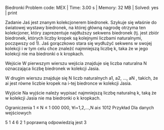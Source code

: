 Biedronki
Problem code: MEX | Time: 3.00 s | Memory: 32 MB | Solved: yes | print

Zadanie
Jaś jest znanym kolekcjonerem biedronek. Szykuje się właśnie do światowej wystawy biedronek, na której główną nagrodę otrzyma ten kolekcjoner, który zaprezentuje najdłuższy sekwens biedronek (tj. jest zbiór biedronek, których liczby kropek są kolejnymi liczbami naturalnymi, począwszy od 1). Jaś gorączkowo stara się wydłużyć sekwens w swojej kolekcji i w tym celu chce znaleźć najmniejszą liczbę k, taka że w jego kolekcji nie ma biedronki o k kropkach.

Wejście
W pierwszym wierszu wejścia znajduje się liczba naturalna N oznaczająca liczbę biedronek w kolekcji Jasia.

W drugim wierszu znajduje się N liczb naturalnych a1, a2, ..., aN , takich, że ai jest równe liczbie kropek na i-tej biedronce w kolekcji Jasia.

Wyjście
Na wyjście należy wypisać najmniejszą liczbę naturalną k, taką że w kolekcji Jasia nie ma biedronki o k kropkach.

Ograniczenia
1 ≤ N ≤ 1 000 000, ∀i=1,2,...,N ai≤ 1012
Przykład
Dla danych wejściowych

5
1 4 6 2 1
poprawną odpowiedzią jest
3